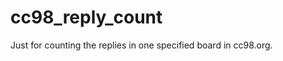 cc98_reply_count
================

Just for counting the replies in one specified board in cc98.org. 
